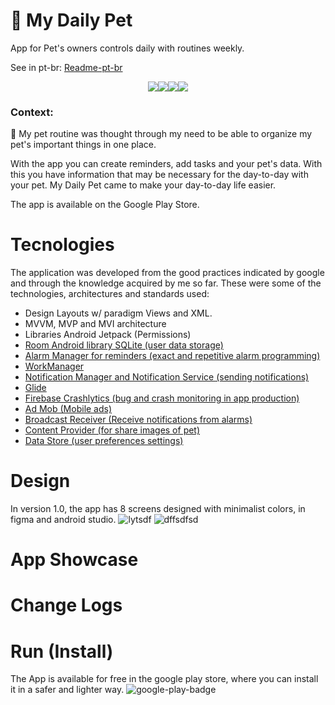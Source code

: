 # 🐶 My Daily Pet
App for Pet's owners controls daily with routines weekly.

See in pt-br: [Readme-pt-br](https://github.com/joaovq/MyDailyPet/blob/main/README-pt-br.md)

<!--Badges for project-->

<p style="display:flex; justify-content:center" width="100%">
  <img src="https://img.shields.io/badge/Kotlin-0095D5?&style=for-the-badge&logo=kotlin&logoColor=white"/>
  <img src="https://img.shields.io/badge/Android-3DDC84?style=for-the-badge&logo=android&logoColor=white"/>
  <img src="https://img.shields.io/badge/Google_Play-414141?style=for-the-badge&logo=google-play&logoColor=white"/>
  <img src="https://img.shields.io/badge/Trello-0052CC?style=for-the-badge&logo=trello&logoColor=white"/>
</p>

### Context: 

📆 My pet routine was thought through my need to be able to organize my pet's important things in one place.

With the app you can create reminders, add tasks and your pet's data. With this you have information that may be necessary for the day-to-day with your pet. My Daily Pet came to make your day-to-day life easier.

The app is available on the Google Play Store.

# Tecnologies
The application was developed from the good practices indicated by google and through the knowledge acquired by me so far.
These were some of the technologies, architectures and standards used:
- Design Layouts w/ paradigm Views and XML.
- MVVM, MVP and MVI architecture
- Libraries Android Jetpack (Permissions)
- [Room Android library SQLite (user data storage)](https://developer.android.com/training/data-storage/room/)
- [Alarm Manager for reminders (exact and repetitive alarm programming)](https://developer.android.com/training/scheduling/alarms)
- [WorkManager](https://developer.android.com/topic/libraries/architecture/workmanager/basics?hl=pt-br)
- [Notification Manager and Notification Service (sending notifications)](https://developer.android.com/develop/ui/views/notifications)
- [Glide](https://bumptech.github.io/glide/)
- [Firebase Crashlytics (bug and crash monitoring in app production)](https://firebase.google.com/)
- [Ad Mob (Mobile ads)](https://admob.google.com/home/)
- [Broadcast Receiver (Receive notifications from alarms)](https://developer.android.com/guide/components/broadcasts)
- [Content Provider (for share images of pet)](https://developer.android.com/guide/topics/providers/content-provider-basics)
- [Data Store (user preferences settings)](https://developer.android.com/topic/libraries/architecture/datastore)


# Design
In version 1.0, the app has 8 screens designed with minimalist colors, in figma and android studio.
![lytsdf](https://github.com/joaovq/MyDailyPet/assets/101160670/681013f9-a66b-404d-ba02-0718ee5f2b05)
![dffsdfsd](https://github.com/joaovq/MyDailyPet/assets/101160670/c1769c6f-1cba-403d-8ace-fff5f2067146)

# App Showcase

# Change Logs

# Run (Install)

The App is available for free in the google play store, where you can install it in a safer and lighter way.
![google-play-badge](https://github.com/joaovq/MyDailyPet/assets/101160670/a5ecbd0d-6771-4ad5-9292-e0269d4836a8)

